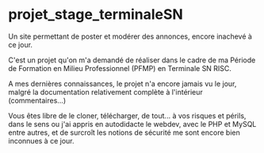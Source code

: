 # projet_stage_terminaleSN
Un site permettant de poster et modérer des annonces, encore inachevé à ce jour.

C'est un projet qu'on m'a demandé de réaliser dans le cadre de ma Période de Formation en Milieu Professionnel (PFMP) en Terminale SN RISC.

A mes dernières connaissances, le projet n'a encore jamais vu le jour, malgré la documentation relativement complète à l'intérieur (commentaires...)

Vous êtes libre de le cloner, télécharger, de tout... à vos risques et périls, dans le sens ou j'ai appris en autodidacte le webdev, avec le PHP et MySQL entre autres, et de surcroît les notions de sécurité me sont encore bien inconnues à ce jour.
